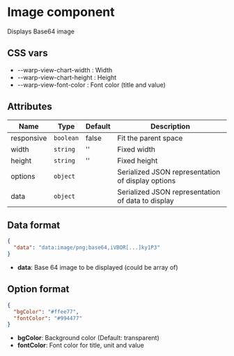 # Image component

Displays Base64 image

## CSS vars
 
- --warp-view-chart-width : Width
- --warp-view-chart-height : Height
- --warp-view-font-color : Font color (title and value)

## Attributes

| Name | Type | Default | Description |
|------|------|---------|-------------|
| responsive | `boolean` | false | Fit the parent space |
| width | `string` | '' | Fixed width |
| height | `string` | '' | Fixed height |
| options | `object` | | Serialized JSON representation of display options |
| data | `object` | | Serialized JSON representation of data to display |

## Data format

```json
{
  "data": "data:image/png;base64,iVBOR[...]ky1P3"
}
```
- **data**: Base 64 image to be displayed (could be array of) 

## Option format

```json
{
  "bgColor": "#ffee77",
  "fontColor": "#994477"
}
```

- **bgColor**: Background color (Default: transparent) 
- **fontColor**: Font color for title, unit and value